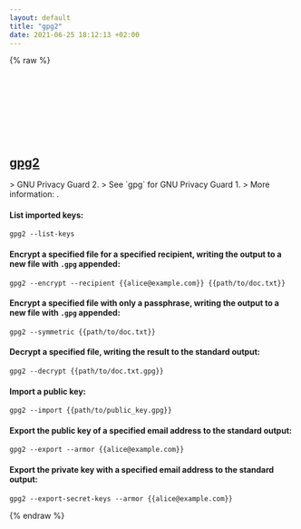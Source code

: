 ```yaml
---
layout: default
title: "gpg2"
date: 2021-06-25 18:12:13 +02:00
---
```

{% raw %}
<h2 id="gpg2">
  <a href="/en/common/gpg2.html">gpg2</a> <a href="#gpg2"><svg class="icon">
    <use href="/assets/images/unicode_sprite.svg#link" />
  </svg></a>
</h2>
> GNU Privacy Guard 2.
> See `gpg` for GNU Privacy Guard 1.
> More information: <https://docs.releng.linuxfoundation.org/en/latest/gpg.html>.

#### List imported keys:
```shell
gpg2 --list-keys
```
#### Encrypt a specified file for a specified recipient, writing the output to a new file with `.gpg` appended:
```shell
gpg2 --encrypt --recipient {{alice@example.com}} {{path/to/doc.txt}}
```
#### Encrypt a specified file with only a passphrase, writing the output to a new file with `.gpg` appended:
```shell
gpg2 --symmetric {{path/to/doc.txt}}
```
#### Decrypt a specified file, writing the result to the standard output:
```shell
gpg2 --decrypt {{path/to/doc.txt.gpg}}
```
#### Import a public key:
```shell
gpg2 --import {{path/to/public_key.gpg}}
```
#### Export the public key of a specified email address to the standard output:
```shell
gpg2 --export --armor {{alice@example.com}}
```
#### Export the private key with a specified email address to the standard output:
```shell
gpg2 --export-secret-keys --armor {{alice@example.com}}
```
{% endraw %}
